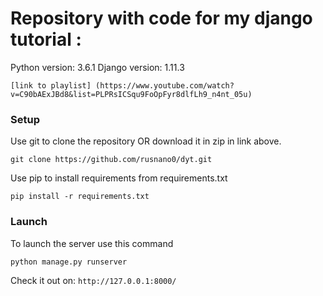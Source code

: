 # Repository with code for my django tutorial :

Python version: 3.6.1
Django version: 1.11.3

```
[link to playlist] (https://www.youtube.com/watch?v=C90bAExJBd8&list=PLPRsICSqu9FoOpFyr8dlfLh9_n4nt_05u)
```

### Setup
Use git to clone the repository OR download it in zip in link above.
```
git clone https://github.com/rusnano0/dyt.git
```
Use pip to install requirements from requirements.txt
```
pip install -r requirements.txt
```
### Launch
To launch the server use this command
```
python manage.py runserver
```
Check it out on: ```http://127.0.0.1:8000/```
